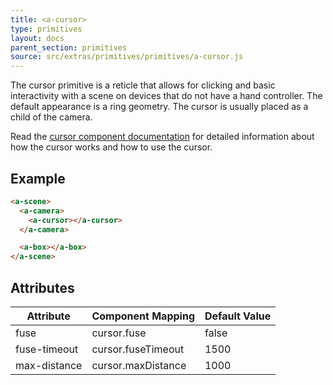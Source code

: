 ```yaml
---
title: <a-cursor>
type: primitives
layout: docs
parent_section: primitives
source: src/extras/primitives/primitives/a-cursor.js
---
```


The cursor primitive is a reticle that allows for clicking and basic
interactivity with a scene on devices that do not have a hand controller. The
default appearance is a ring geometry. The cursor is usually placed as a child
of the camera.

Read the [cursor component documentation](../components/cursor.md) for detailed information about how the cursor works and how to use the cursor.

## Example

```html
<a-scene>
  <a-camera>
    <a-cursor></a-cursor>
  </a-camera>

  <a-box></a-box>
</a-scene>
```

## Attributes

| Attribute    | Component Mapping  | Default Value |
|--------------|--------------------|---------------|
| fuse         | cursor.fuse        | false         |
| fuse-timeout | cursor.fuseTimeout | 1500          |
| max-distance | cursor.maxDistance | 1000          |
